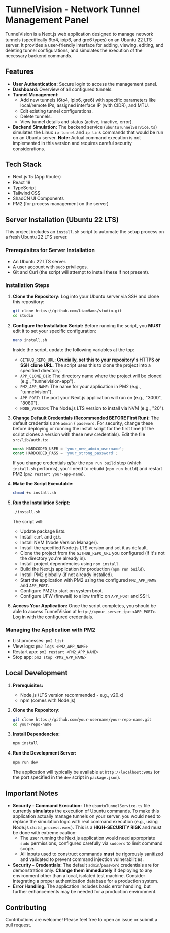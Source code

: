 
# TunnelVision - Network Tunnel Management Panel

TunnelVision is a Next.js web application designed to manage network tunnels (specifically 6to4, ipip6, and gre6 types) on an Ubuntu 22 LTS server. It provides a user-friendly interface for adding, viewing, editing, and deleting tunnel configurations, and simulates the execution of the necessary backend commands.

## Features

*   **User Authentication:** Secure login to access the management panel.
*   **Dashboard:** Overview of all configured tunnels.
*   **Tunnel Management:**
    *   Add new tunnels (6to4, ipip6, gre6) with specific parameters like local/remote IPs, assigned interface IP (with CIDR), and MTU.
    *   Edit existing tunnel configurations.
    *   Delete tunnels.
    *   View tunnel details and status (active, inactive, error).
*   **Backend Simulation:** The backend service (`ubuntuTunnelService.ts`) simulates the Linux `ip tunnel` and `ip link` commands that would be run on an Ubuntu server. **Note:** Actual command execution is not implemented in this version and requires careful security considerations.

## Tech Stack

*   Next.js 15 (App Router)
*   React 18
*   TypeScript
*   Tailwind CSS
*   ShadCN UI Components
*   PM2 (for process management on the server)

## Server Installation (Ubuntu 22 LTS)

This project includes an `install.sh` script to automate the setup process on a fresh Ubuntu 22 LTS server.

### Prerequisites for Server Installation

*   An Ubuntu 22 LTS server.
*   A user account with `sudo` privileges.
*   Git and Curl (the script will attempt to install these if not present).

### Installation Steps

1.  **Clone the Repository:**
    Log into your Ubuntu server via SSH and clone this repository:
    ```bash
    git clone https://github.com/LiamHams/studio.git
    cd studio
    ```

2.  **Configure the Installation Script:**
    Before running the script, you **MUST** edit it to set your specific configuration:
    ```bash
    nano install.sh
    ```
    Inside the script, update the following variables at the top:
    *   `GITHUB_REPO_URL`: **Crucially, set this to your repository's HTTPS or SSH clone URL.** The script uses this to clone the project into a specified directory.
    *   `APP_CLONE_DIR`: The directory name where the project will be cloned (e.g., "tunnelvision-app").
    *   `PM2_APP_NAME`: The name for your application in PM2 (e.g., "tunnelvision").
    *   `APP_PORT`: The port your Next.js application will run on (e.g., "3000", "8080").
    *   `NODE_VERSION`: The Node.js LTS version to install via NVM (e.g., "20").

3.  **Change Default Credentials (Recommended BEFORE First Run):**
    The default credentials are `admin` / `password`. For security, change these before deploying or running the install script for the first time (if the script clones a version with these new credentials).
    Edit the file `src/lib/auth.ts`:
    ```typescript
    const HARDCODED_USER = 'your_new_admin_username';
    const HARDCODED_PASS = 'your_strong_password';
    ```
    If you change credentials *after* the `npm run build` step (which `install.sh` performs), you'll need to rebuild (`npm run build`) and restart PM2 (`pm2 restart your-app-name`).

4.  **Make the Script Executable:**
    ```bash
    chmod +x install.sh
    ```

5.  **Run the Installation Script:**
    ```bash
    ./install.sh
    ```
    The script will:
    *   Update package lists.
    *   Install `curl` and `git`.
    *   Install NVM (Node Version Manager).
    *   Install the specified Node.js LTS version and set it as default.
    *   Clone the project from the `GITHUB_REPO_URL` you configured (if it's not the directory you're already in).
    *   Install project dependencies using `npm install`.
    *   Build the Next.js application for production (`npm run build`).
    *   Install PM2 globally (if not already installed).
    *   Start the application with PM2 using the configured `PM2_APP_NAME` and `APP_PORT`.
    *   Configure PM2 to start on system boot.
    *   Configure UFW (firewall) to allow traffic on `APP_PORT` and SSH.

6.  **Access Your Application:**
    Once the script completes, you should be able to access TunnelVision at `http://<your_server_ip>:<APP_PORT>`. Log in with the configured credentials.

### Managing the Application with PM2

*   List processes: `pm2 list`
*   View logs: `pm2 logs <PM2_APP_NAME>`
*   Restart app: `pm2 restart <PM2_APP_NAME>`
*   Stop app: `pm2 stop <PM2_APP_NAME>`

## Local Development

1.  **Prerequisites:**
    *   Node.js (LTS version recommended - e.g., v20.x)
    *   npm (comes with Node.js)

2.  **Clone the Repository:**
    ```bash
    git clone https://github.com/your-username/your-repo-name.git
    cd your-repo-name
    ```

3.  **Install Dependencies:**
    ```bash
    npm install
    ```

4.  **Run the Development Server:**
    ```bash
    npm run dev
    ```
    The application will typically be available at `http://localhost:9002` (or the port specified in the `dev` script in `package.json`).

## Important Notes

*   **Security - Command Execution:** The `ubuntuTunnelService.ts` file currently **simulates** the execution of Ubuntu commands. To make this application actually manage tunnels on your server, you would need to replace the simulation logic with real command execution (e.g., using Node.js `child_process.exec`). This is a **HIGH-SECURITY RISK** and must be done with extreme caution:
    *   The user running the Next.js application would need appropriate `sudo` permissions, configured carefully via `sudoers` to limit command scope.
    *   All inputs used to construct commands **must** be rigorously sanitized and validated to prevent command injection vulnerabilities.
*   **Security - Credentials:** The default `admin`/`password` credentials are for demonstration only. **Change them immediately** if deploying to any environment other than a local, isolated test machine. Consider integrating a proper authentication database for a production system.
*   **Error Handling:** The application includes basic error handling, but further enhancements may be needed for a production environment.

## Contributing

Contributions are welcome! Please feel free to open an issue or submit a pull request.
```
